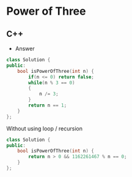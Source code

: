 Power of Three
==========

## C++

  - Answer

  ```cpp
  class Solution {
  public:
      bool isPowerOfThree(int n) {
          if(n <= 0) return false;
          while(n % 3 == 0)
          {
              n /= 3;
          }
          return n == 1;
      }
  };
  ```
  Without using loop / recursion
  ```cpp
  class Solution {
  public:
      bool isPowerOfThree(int n) {
          return n > 0 && 1162261467 % n == 0;
      }
  };
  ```